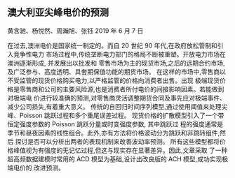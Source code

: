 ## 澳大利亚尖峰电价的预测

黄含驰、杨悦然、周瀚旭、张钰
2019 年 6 月 7 日

在过去,澳洲电价是国家统一制定的。而自 20 世纪 90 年代,在政府放松管制和引入竞争性电力
市场过程中,传统垄断电力部门的格局不断被重塑。开放电力市场在澳洲逐渐形成, 并发展出以批发和
零售市场为主的现货市场,之后的远期合约市场,及广泛参与、高度透明、具套期保值功能的期货市场。
在这样的市场中,零售商以不受监管的现货价格购买电力,以严格监管的价格向消费者出售。出现
极端现货价格是零售商和公司的主要风险源,也是消费者所付电价的间接影响因素。若能做到对极端电
价进行较准确的预测,对零售商灵活调整期货合同及事先应对极端事件、减少公司损失,有着重大意义。
传统的自回归时间序列模型,通过使用阈值来处理尖峰、Poisson 跳跃过程和多个重尾误差过程。
现货价格的扩散模型引入了一个带恒定强度参数的 Poisson 跳跃分量或时变强度参数, 其中跳跃过
程的强度通常是季节和昼夜因素的线性组合。此外,亦有方法将价格波动分为跳跃和非跳转组件,然后
探讨是否可以分析出两者的表现机制来改善波动率预测。
所有这些模型都将价格峰值视为有强度的无记忆过程,但这与现实存在显著差异。因此,文章采取
了一种超高频数据建模时常用的 ACD 模型为基础,设计出改良版的 ACH 模型,成功实现极端电价的
改进预测。
